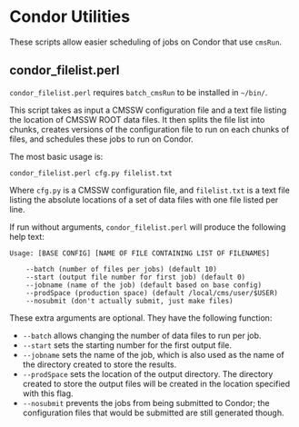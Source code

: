 # Condor Utilities

These scripts allow easier scheduling of jobs on Condor that use `cmsRun`.

## condor_filelist.perl

`condor_filelist.perl` requires `batch_cmsRun` to be installed in `~/bin/`.

This script takes as input a CMSSW configuration file and a text file listing
the location of CMSSW ROOT data files. It then splits the file list into
chunks, creates versions of the configuration file to run on each chunks of
files, and schedules these jobs to run on Condor.

The most basic usage is:

    condor_filelist.perl cfg.py filelist.txt

Where `cfg.py` is a CMSSW configuration file, and `filelist.txt` is a text file
listing the absolute locations of a set of data files with one file listed per
line.

If run without arguments, `condor_filelist.perl` will produce the following
help text:

    Usage: [BASE CONFIG] [NAME OF FILE CONTAINING LIST OF FILENAMES] 

        --batch (number of files per jobs) (default 10)
        --start (output file number for first job) (default 0)
        --jobname (name of the job) (default based on base config)
        --prodSpace (production space) (default /local/cms/user/$USER)
        --nosubmit (don't actually submit, just make files)

These extra arguments are optional. They have the following function:

* `--batch` allows changing the number of data files to run per job.
* `--start` sets the starting number for the first output file.
* `--jobname` sets the name of the job, which is also used as the name of the
  directory created to store the results.
* `--prodSpace` sets the location of the output directory. The directory
  created to store the output files will be created in the location specified
  with this flag.
* `--nosubmit` prevents the jobs from being submitted to Condor; the
  configuration files that would be submitted are still generated though.
